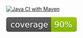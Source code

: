 [![Java CI with Maven](https://github.com/thianolima/escola/actions/workflows/githubactions.yml/badge.svg)](https://github.com/thianolima/escola/actions/workflows/githubactions.yml)

[![Coverage](.github/badges/jacoco.svg)](https://github.com/thianolima/escola/actions/workflows/githubactions.yml)
